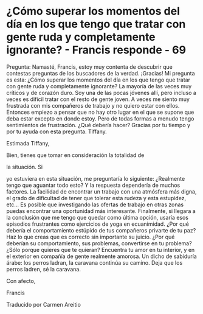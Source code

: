 # ¿Cómo superar los momentos del día en los que tengo que tratar con gente ruda y completamente ignorante? - Francis responde - 69 

Pregunta: Namast&eacute;, Francis, estoy muy contenta de descubrir que contestas preguntas de los buscadores de la verdad. &iexcl;Gracias! Mi pregunta es esta: &iquest;C&oacute;mo superar los momentos del d&iacute;a en los que tengo que tratar con gente ruda y completamente ignorante? La mayor&iacute;a de las veces muy cr&iacute;ticos y de coraz&oacute;n duro. Soy una de las pocas j&oacute;venes all&iacute;, pero incluso a veces es dif&iacute;cil tratar con el resto de gente joven. A veces me siento muy frustrada con mis compa&ntilde;eros de trabajo y no quiero estar con ellos. Entonces empiezo a pensar que no hay otro lugar en el que se supone que deba estar excepto en donde estoy. Pero de todas formas a menudo tengo sentimientos de frustraci&oacute;n. &iquest;Qu&eacute; deber&iacute;a hacer? Gracias por tu tiempo y por tu ayuda con esta pregunta. Tiffany.

Estimada Tiffany,

Bien, tienes que tomar en consideraci&oacute;n la totalidad de 

la situaci&oacute;n. Si

 yo estuviera en esta situaci&oacute;n, me preguntar&iacute;a lo siguiente: &iquest;Realmente tengo que aguantar todo esto? Y la respuesta depender&iacute;a de muchos factores. La facilidad de encontrar un trabajo con una atm&oacute;sfera m&aacute;s digna, el grado de dificultad de tener que tolerar esta rudeza y esta estupidez, etc&hellip; Es posible que investigando las ofertas de trabajo en otras zonas puedas encontrar una oportunidad m&aacute;s interesante. Finalmente, si llegara a la conclusi&oacute;n que me tengo que quedar como &uacute;ltima opci&oacute;n, usar&iacute;a esos episodios frustrantes como ejercicios de yoga en ecuanimidad. &iquest;Por qu&eacute; deber&iacute;a el comportamiento est&uacute;pido de tus compa&ntilde;eros privarte de tu paz? Haz lo que creas que es correcto sin importante su juicio. &iquest;Por qu&eacute; deber&iacute;an su comportamiento, sus problemas, convertirse en tu problema? &iquest;S&oacute;lo porque quieres que te quieran? Encuentra tu amor en tu interior, y en el exterior en compa&ntilde;&iacute;a de gente realmente amorosa. Un dicho de sabidur&iacute;a &aacute;rabe: los perros ladran, la caravana contin&uacute;a su camino. Deja que los perros ladren, s&eacute; la caravana.

Con afecto, 

Francis
&nbsp; 
&nbsp;&nbsp;

Traducido por Carmen Areitio

